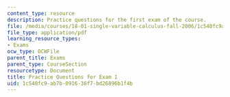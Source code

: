 ```yaml
---
content_type: resource
description: Practice questions for the first exam of the course.
file: /media/courses/18-01-single-variable-calculus-fall-2006/1c540fc9ab7b091636f7bd26896b1f4b_prexam1a.pdf
file_type: application/pdf
learning_resource_types:
- Exams
ocw_type: OCWFile
parent_title: Exams
parent_type: CourseSection
resourcetype: Document
title: Practice Questions for Exam 1
uid: 1c540fc9-ab7b-0916-36f7-bd26896b1f4b
---
```

